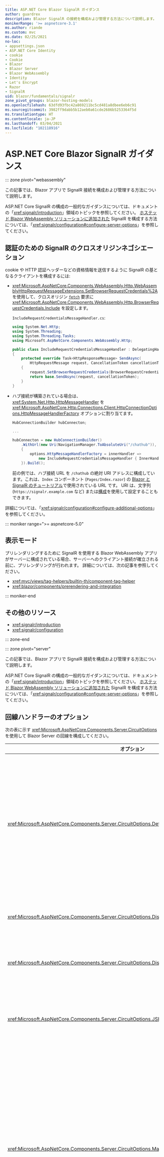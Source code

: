 ```yaml
---
title: ASP.NET Core Blazor SignalR ガイダンス
author: guardrex
description: Blazor SignalR の接続を構成および管理する方法について説明します。
monikerRange: '>= aspnetcore-3.1'
ms.author: riande
ms.custom: mvc
ms.date: 02/25/2021
no-loc:
- appsettings.json
- ASP.NET Core Identity
- cookie
- Cookie
- Blazor
- Blazor Server
- Blazor WebAssembly
- Identity
- Let's Encrypt
- Razor
- SignalR
uid: blazor/fundamentals/signalr
zone_pivot_groups: blazor-hosting-models
ms.openlocfilehash: 63dfd93fbc42a869211bc5cd481a8dbee6eb6c91
ms.sourcegitcommit: 3982ff9dabb5b12aeb0a61cde2686b5253364f5d
ms.translationtype: HT
ms.contentlocale: ja-JP
ms.lasthandoff: 03/04/2021
ms.locfileid: "102118916"
---
```

# <a name="aspnet-core-blazor-signalr-guidance"></a>ASP.NET Core Blazor SignalR ガイダンス

::: zone pivot="webassembly"

この記事では、Blazor アプリで SignalR 接続を構成および管理する方法について説明します。

ASP.NET Core SignalR の構成の一般的なガイダンスについては、ドキュメントの「<xref:signalr/introduction>」領域のトピックを参照してください。 [ホステッド Blazor WebAssembly ソリューションに追加された](xref:tutorials/signalr-blazor) SignalR を構成する方法については、「<xref:signalr/configuration#configure-server-options>」を参照してください。

## <a name="signalr-cross-origin-negotiation-for-authentication"></a>認証のための SignalR のクロスオリジンネゴシエーション

cookie や HTTP 認証ヘッダーなどの資格情報を送信するように SignalR の基となるクライアントを構成するには:

* <xref:Microsoft.AspNetCore.Components.WebAssembly.Http.WebAssemblyHttpRequestMessageExtensions.SetBrowserRequestCredentials%2A> を使用して、クロスオリジン [`fetch`](https://developer.mozilla.org/docs/Web/API/Fetch_API/Using_Fetch) 要求に <xref:Microsoft.AspNetCore.Components.WebAssembly.Http.BrowserRequestCredentials.Include> を設定します。

  `IncludeRequestCredentialsMessageHandler.cs`:

  ```csharp
  using System.Net.Http;
  using System.Threading;
  using System.Threading.Tasks;
  using Microsoft.AspNetCore.Components.WebAssembly.Http;

  public class IncludeRequestCredentialsMessageHandler : DelegatingHandler
  {
      protected override Task<HttpResponseMessage> SendAsync(
          HttpRequestMessage request, CancellationToken cancellationToken)
      {
          request.SetBrowserRequestCredentials(BrowserRequestCredentials.Include);
          return base.SendAsync(request, cancellationToken);
      }
  }
  ```

* ハブ接続が構築されている場合は、<xref:System.Net.Http.HttpMessageHandler> を <xref:Microsoft.AspNetCore.Http.Connections.Client.HttpConnectionOptions.HttpMessageHandlerFactory> オプションに割り当てます。

  ```csharp
  HubConnectionBuilder hubConnecton;

  ...

  hubConnecton = new HubConnectionBuilder()
      .WithUrl(new Uri(NavigationManager.ToAbsoluteUri("/chathub")), options =>
      {
          options.HttpMessageHandlerFactory = innerHandler => 
              new IncludeRequestCredentialsMessageHandler { InnerHandler = innerHandler };
      }).Build();
  ```

  前の例では、ハブ接続 URL を `/chathub` の絶対 URI アドレスに構成しています。これは、`Index` コンポーネント (`Pages/Index.razor`) の [Blazor と SignalR のチュートリアル](xref:tutorials/signalr-blazor)で使用されている URL です。 URI は、文字列 (`https://signalr.example.com` など) または[構成](xref:blazor/fundamentals/configuration)を使用して設定することもできます。

詳細については、「<xref:signalr/configuration#configure-additional-options>」を参照してください。

::: moniker range=">= aspnetcore-5.0"

## <a name="render-mode"></a>表示モード

プリレンダリングするために SignalR を使用する Blazor WebAssembly アプリがサーバーに構成されている場合、サーバーへのクライアント接続が確立される前に、プリレンダリングが行われます。 詳細については、次の記事を参照してください。

* <xref:mvc/views/tag-helpers/builtin-th/component-tag-helper>
* <xref:blazor/components/prerendering-and-integration>

::: moniker-end

## <a name="additional-resources"></a>その他のリソース

* <xref:signalr/introduction>
* <xref:signalr/configuration>

::: zone-end

::: zone pivot="server"

この記事では、Blazor アプリで SignalR 接続を構成および管理する方法について説明します。

ASP.NET Core SignalR の構成の一般的なガイダンスについては、ドキュメントの「<xref:signalr/introduction>」領域のトピックを参照してください。 [ホステッド Blazor WebAssembly ソリューションに追加された](xref:tutorials/signalr-blazor) SignalR を構成する方法については、「<xref:signalr/configuration#configure-server-options>」を参照してください。

## <a name="circuit-handler-options"></a>回線ハンドラーのオプション

次の表に示す <xref:Microsoft.AspNetCore.Components.Server.CircuitOptions> を使用して Blazor Server の回線を構成してください。

| オプション | Default | 説明 |
| --- | --- | --- |
| <xref:Microsoft.AspNetCore.Components.Server.CircuitOptions.DetailedErrors> | `false` | 回線でハンドルされない例外が発生した場合、または JS 相互運用機能を介した .NET メソッドの呼び出しの結果として例外が発生した場合に、詳細な例外メッセージを JavaScript に送信します。 |
| <xref:Microsoft.AspNetCore.Components.Server.CircuitOptions.DisconnectedCircuitMaxRetained> | 100 | サーバーが一度にメモリに保持する切断された回線の最大数。 |
| <xref:Microsoft.AspNetCore.Components.Server.CircuitOptions.DisconnectedCircuitRetentionPeriod> | 3 分 | 切断された回線が破棄されるまでにメモリに保持される最大時間。 |
| <xref:Microsoft.AspNetCore.Components.Server.CircuitOptions.JSInteropDefaultCallTimeout> | 1 分 | 非同期の JavaScript 関数呼び出しがタイムアウトするまでにサーバーが待機する最大時間。 |
| <xref:Microsoft.AspNetCore.Components.Server.CircuitOptions.MaxBufferedUnacknowledgedRenderBatches> | 10 | 堅牢な再接続をサポートするために、サーバーが一定期間、メモリに保持する回線あたりの未確認のレンダリング バッチの最大数。 制限に達すると、クライアントによって 1 つ以上のバッチが確認されるまで、サーバーにより新しいレンダリング バッチの生成が停止されます。 |

オプションの <xref:Microsoft.Extensions.DependencyInjection.ComponentServiceCollectionExtensions.AddServerSideBlazor%2A> へのデリゲートを使用して `Startup.ConfigureServices` のオプションを構成します。 次の例では、前の表に示した既定のオプション値を割り当てます。 `Startup.cs` で <xref:System> 名前空間が使用されていることを確認します (`using System;`)。

`Startup.ConfigureServices`:

```csharp
services.AddServerSideBlazor(options =>
{
    options.DetailedErrors = false;
    options.DisconnectedCircuitMaxRetained = 100;
    options.DisconnectedCircuitRetentionPeriod = TimeSpan.FromMinutes(3);
    options.JSInteropDefaultCallTimeout = TimeSpan.FromMinutes(1);
    options.MaxBufferedUnacknowledgedRenderBatches = 10;
});
```

<xref:Microsoft.AspNetCore.SignalR.HubConnectionContext> を構成するには、<xref:Microsoft.AspNetCore.SignalR.HubConnectionContextOptions> と共に <xref:Microsoft.Extensions.DependencyInjection.ServerSideBlazorBuilderExtensions.AddHubOptions%2A> を使用します。 オプションの説明については、「<xref:signalr/configuration#configure-server-options>」を参照してください。 次の例では、既定のオプション値を割り当てます。 `Startup.cs` で <xref:System> 名前空間が使用されていることを確認します (`using System;`)。

`Startup.ConfigureServices`:

```csharp
services.AddServerSideBlazor()
    .AddHubOptions(options =>
    {
        options.ClientTimeoutInterval = TimeSpan.FromSeconds(30);
        options.EnableDetailedErrors = false;
        options.HandshakeTimeout = TimeSpan.FromSeconds(15);
        options.KeepAliveInterval = TimeSpan.FromSeconds(15);
        options.MaximumParallelInvocationsPerClient = 1;
        options.MaximumReceiveMessageSize = 32 * 1024;
        options.StreamBufferCapacity = 10;
    });
```

## <a name="reflect-the-connection-state-in-the-ui"></a>UI に接続状態を反映する

接続が失われたことがクライアントで検出されると、クライアントによって再接続が試行される間、ユーザーに対して既定の UI が表示されます。 再接続に失敗した場合、ユーザーには再試行のオプションが表示されます。

UI をカスタマイズするには、`_Host.cshtml` Razor ページの `<body>` に、`components-reconnect-modal` の `id` を持つ要素を定義します。

`Pages/_Host.cshtml`:

```cshtml
<div id="components-reconnect-modal">
    ...
</div>
```

次の CSS スタイルをサイトのスタイルシートに追加します。

`wwwroot/css/site.css`:

```css
#components-reconnect-modal {
    display: none;
}

#components-reconnect-modal.components-reconnect-show {
    display: block;
}
```

次の表で、Blazor フレームワークによって`components-reconnect-modal` 要素に適用される CSS クラスについて説明します。

| CSS クラス                       | 示す内容&hellip; |
| ------------------------------- | ----------------- |
| `components-reconnect-show`     | 接続が失われました。 クライアントによって再接続が試行されています。 モーダルを表示します。 |
| `components-reconnect-hide`     | サーバーへのアクティブな接続が再確立されます。 モーダルを非表示にします。 |
| `components-reconnect-failed`   | 再接続に失敗しました。ネットワーク障害が原因である可能性があります。 再接続を試みるには、JavaScript で `window.Blazor.reconnect()` を呼び出します。 |
| `components-reconnect-rejected` | 再接続が拒否されました。 サーバーに到達したが接続が拒否されたため、サーバー上のユーザーの状態が失われました。 アプリを再度読み込むには、JavaScript で `location.reload()` を呼び出します。 この接続状態は、次の場合に発生する可能性があります。<ul><li>サーバー側回線でクラッシュが発生した場合。</li><li>クライアントが長時間切断されているため、サーバーでユーザーの状態が削除された場合。 ユーザーのコンポーネントのインスタンスは破棄されます。</li><li>サーバーが再起動されたか、アプリのワーカー プロセスがリサイクルされた場合。</li></ul> |

## <a name="render-mode"></a>表示モード

既定では、サーバーへのクライアント接続が確立される前に、Blazor Server アプリによってサーバー上の UI がプリレンダリングされます。 詳細については、「<xref:mvc/views/tag-helpers/builtin-th/component-tag-helper>」を参照してください。

## <a name="initialize-the-blazor-circuit"></a>Blazor 回線を初期化する

`Pages/_Host.cshtml` ファイル内にある Blazor Server アプリの [SignalR 回線](xref:blazor/hosting-models#circuits)の手動での起動を構成します。

* `blazor.server.js` スクリプトの `<script>` タグに `autostart="false"` 属性を追加します。
* `Blazor.start` を呼び出すスクリプトを、`blazor.server.js` スクリプトのタグの後の終了 `</body>` タグ内に配置します。

`autostart` が無効になっている場合、回線に依存しないアプリのすべての側面が正常に動作します。 たとえば、クライアント側のルーティングは動作します。 ただし、回線に依存する側面はすべて、`Blazor.start` が呼び出されるまで動作しません。 回線が確立されていなければ、アプリの動作は予測不可能です。 たとえば、回線が切断されている間、コンポーネント メソッドは実行できません。

### <a name="initialize-blazor-when-the-document-is-ready"></a>ドキュメントの準備完了時に Blazor を初期化する

`Pages/_Host.cshtml`:

```cshtml
<body>
    ...

    <script autostart="false" src="_framework/blazor.server.js"></script>
    <script>
      document.addEventListener("DOMContentLoaded", function() {
        Blazor.start();
      });
    </script>
</body>
```

### <a name="chain-to-the-promise-that-results-from-a-manual-start"></a>手動で起動した結果として得た `Promise` に連結する

JS 相互運用機能の初期化など、追加のタスクを実行するには、[`then`](https://developer.mozilla.org/docs/Web/JavaScript/Reference/Global_Objects/Promise/then) を使用して、手動で Blazor アプリを起動した結果として得た [`Promise`](https://developer.mozilla.org/docs/Web/JavaScript/Reference/Global_Objects/Promise) に連結します。

`Pages/_Host.cshtml`:

```cshtml
<body>
    ...

    <script autostart="false" src="_framework/blazor.server.js"></script>
    <script>
      Blazor.start().then(function () {
        ...
      });
    </script>
</body>
```

### <a name="configure-signalr-client-logging"></a>SignalR クライアント ログの構成

クライアント ビルダーで、ログ レベルを指定して `configureLogging` を呼び出す `configureSignalR` 構成オブジェクトを渡します。

`Pages/_Host.cshtml`:

```cshtml
<body>
    ...

    <script autostart="false" src="_framework/blazor.server.js"></script>
    <script>
      Blazor.start({
        configureSignalR: function (builder) {
          builder.configureLogging("information");
        }
      });
    </script>
</body>
```

前の例で、`information` はログ レベル <xref:Microsoft.Extensions.Logging.LogLevel.Information?displayProperty=nameWithType> と同じです。

### <a name="modify-the-reconnection-handler"></a>再接続ハンドラーを変更する

再接続ハンドラーの回線接続イベントは、次のようなカスタム動作を行うように変更できます。

* 接続が切断された場合にユーザーに通知する。
* 回線が接続されているときに (クライアントから) ログ記録を実行する。

接続イベントを変更するには、次の接続の変更に対してコールバックを登録します。

* 切断された接続では、`onConnectionDown` が使用されます。
* 確立または再確立された接続では、`onConnectionUp` が使用されます。

**`onConnectionDown` と `onConnectionUp` の両方を指定する必要があります。**

`Pages/_Host.cshtml`:

```cshtml
<body>
    ...

    <script autostart="false" src="_framework/blazor.server.js"></script>
    <script>
      Blazor.start({
        reconnectionHandler: {
          onConnectionDown: (options, error) => console.error(error),
          onConnectionUp: () => console.log("Up, up, and away!")
        }
      });
    </script>
</body>
```

### <a name="adjust-the-reconnection-retry-count-and-interval"></a>再接続の再試行回数と間隔を調整する

再接続の再試行の回数と間隔を調整するには、再試行の回数 (`maxRetries`) と、各再試行で許可されるミリ秒単位の期間 (`retryIntervalMilliseconds`) を設定します。

`Pages/_Host.cshtml`:

```cshtml
<body>
    ...

    <script autostart="false" src="_framework/blazor.server.js"></script>
    <script>
      Blazor.start({
        reconnectionOptions: {
          maxRetries: 3,
          retryIntervalMilliseconds: 2000
        }
      });
    </script>
</body>
```

## <a name="hide-or-replace-the-reconnection-display"></a>再接続の表示を非表示にする、または置き換える

再接続の表示を非表示にするには、再接続ハンドラーの `_reconnectionDisplay` を空のオブジェクト (`{}` または `new Object()`) に設定します。

`Pages/_Host.cshtml`:

```cshtml
<body>
    ...

    <script autostart="false" src="_framework/blazor.server.js"></script>
    <script>
      window.addEventListener('beforeunload', function () {
        Blazor.defaultReconnectionHandler._reconnectionDisplay = {};
      });

      Blazor.start();
    </script>
</body>
```

再接続の表示を置き換えるには、前の例の `_reconnectionDisplay` を表示する要素に設定します。

```javascript
Blazor.defaultReconnectionHandler._reconnectionDisplay = 
  document.getElementById("{ELEMENT ID}");
```

プレースホルダー `{ELEMENT ID}` は、表示する HTML 要素の ID です。

::: moniker range=">= aspnetcore-5.0"

モーダル要素に対して、サイトの CSS で `transition-delay` プロパティを設定して、再接続表示が表示されるまでの遅延時間をカスタマイズします。 次の例では、移行遅延時間を 500 ms (既定値) から 1,000 ms (1 秒) に設定しています。

`wwwroot/css/site.css`:

```css
#components-reconnect-modal {
    transition: visibility 0s linear 1000ms;
}
```

## <a name="disconnect-the-blazor-circuit-from-the-client"></a>クライアントから Blazor 回線を切断する

既定では、[`unload` ページ イベント](https://developer.mozilla.org/docs/Web/API/Window/unload_event)がトリガーされると、Blazor 回線が切断されます。 クライアント上の他のシナリオで回線を切断するには、適切なイベント ハンドラーで `Blazor.disconnect` を呼び出します。 次の例では、ページが非表示になると、回線が切断されます ([`pagehide` イベント](https://developer.mozilla.org/docs/Web/API/Window/pagehide_event))。

```javascript
window.addEventListener('pagehide', () => {
  Blazor.disconnect();
});
```

::: moniker-end

## <a name="additional-resources"></a>その他のリソース

* <xref:signalr/introduction>
* <xref:signalr/configuration>
* <xref:blazor/security/server/threat-mitigation>
* [Blazor Server 再接続イベントとコンポーネント ライフサイクル イベント](xref:blazor/components/lifecycle#blazor-server-reconnection-events)

::: zone-end

